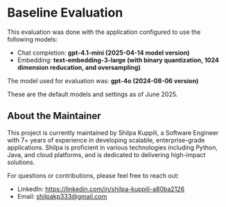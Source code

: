 # Baseline Evaluation

This evaluation was done with the application configured to use the following models:

* Chat completion: **gpt-4.1-mini (2025-04-14 model version)**
* Embedding: **text-embedding-3-large (with binary quantization, 1024 dimension reducation, and oversampling)**

The model used for evaluation was: **gpt-4o (2024-08-06 version)**

These are the default models and settings as of June 2025.

## About the Maintainer

This project is currently maintained by Shilpa Kuppili, a Software Engineer with 7+ years of experience in developing scalable, enterprise-grade applications. Shilpa is proficient in various technologies including Python, Java, and cloud platforms, and is dedicated to delivering high-impact solutions.

For questions or contributions, please feel free to reach out:
- LinkedIn: https://linkedin.com/in/shilpa-kuppili-a80ba2126
- Email: shilpakp333@gmail.com